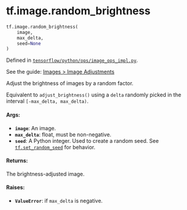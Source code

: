 <div itemscope itemtype="http://developers.google.com/ReferenceObject">
<meta itemprop="name" content="tf.image.random_brightness" />
</div>

# tf.image.random_brightness

``` python
tf.image.random_brightness(
    image,
    max_delta,
    seed=None
)
```



Defined in [`tensorflow/python/ops/image_ops_impl.py`](https://www.tensorflow.org/code/tensorflow/python/ops/image_ops_impl.py).

See the guide: [Images > Image Adjustments](../../../../api_guides/python/image.md#Image_Adjustments)

Adjust the brightness of images by a random factor.

Equivalent to `adjust_brightness()` using a `delta` randomly picked in the
interval `[-max_delta, max_delta)`.

#### Args:

* <b>`image`</b>: An image.
* <b>`max_delta`</b>: float, must be non-negative.
* <b>`seed`</b>: A Python integer. Used to create a random seed. See
    <a href="../../tf/set_random_seed.md"><code>tf.set_random_seed</code></a>
    for behavior.


#### Returns:

The brightness-adjusted image.


#### Raises:

* <b>`ValueError`</b>: if `max_delta` is negative.